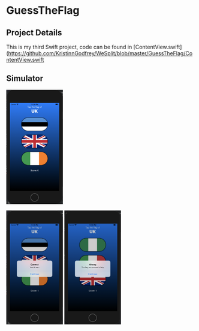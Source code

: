 # GuessTheFlag
## Project Details
This is my third Swift project, code can be found in [ContentView.swift](https://github.com/KristinnGodfrey/WeSplit/blob/master/GuessTheFlag/ContentView.swift

## Simulator
<p align="left">
  <img src="/p1.png" width="30%" /> 
</p>
<p align="left">
  <img src="/p2.png" width="30%" /> 
  <img src="/p3.png" width="30%" /> 
</p>
